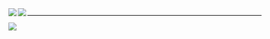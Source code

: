 <a href="https://github.com/anuraghazra/github-readme-stats">
  <img align="left" src="https://github-readme-stats.vercel.app/api?username=Mikaner&count_private=true&theme=dracula" />
</a>
<a href="https://github.com/anuraghazra/github-readme-stats">
  <img align="left" src="https://github-readme-stats.vercel.app/api/top-langs/?username=Mikaner&theme=dracula" />
</a>

---------

<a href="https://github.com/ryo-ma/github-profile-trophy">
  <img align="left" src="https://github-profile-trophy.vercel.app/?username=Mikaner&theme=onedark&margin-h=15" />
</a>
